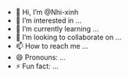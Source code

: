 - 👋 Hi, I’m @Nhi-xinh
- 👀 I’m interested in ...
- 🌱 I’m currently learning ...
- 💞️ I’m looking to collaborate on ...
- 📫 How to reach me ...
- 😄 Pronouns: ...
- ⚡ Fun fact: ...

<!---
Nhi-xinh/Nhi-xinh is a ✨ special ✨ repository because its `README.md` (this file) appears on your GitHub profile.
You can click the Preview link to take a look at your changes.
--->
